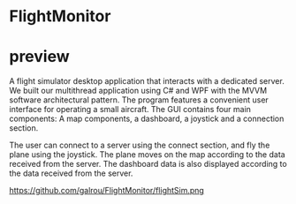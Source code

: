 # FlightMonitor
# preview
A flight simulator desktop application that interacts with a dedicated server. We built our multithread application using C# and WPF with the MVVM software architectural pattern. The program features a convenient user interface for operating a small aircraft. The GUI contains four main components: A map components, a dashboard, a joystick and a connection section.

The user can connect to a server using the connect section, and fly the plane using the joystick. The plane moves on the map according to the data received from the server. The dashboard data is also displayed according to the data received from the server.

https://github.com/galrou/FlightMonitor/flightSim.png
